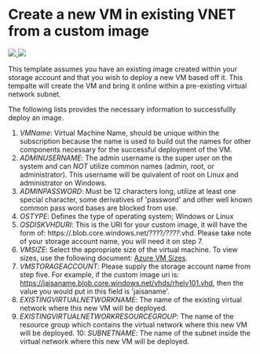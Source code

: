 # Create a new VM in existing VNET from a custom image

<a href="https://portal.azure.com/#create/Microsoft.Template/uri/https%3A%2F%2Fraw.githubusercontent.com%2FExchMaster%2FNHLBI-Custom-Image-Deploy-POC%2Fmaster%2Fazuredeploy.json" target="_blank">
    <img src="http://azuredeploy.net/deploybutton.png"/>
</a>
<a href="http://armviz.io/#/?load=https%3A%2F%2Fraw.githubusercontent.com%2FExchMaster%2FNHLBI-Custom-Image-Deploy-POC%2Fmaster%2Fazuredeploy.json" target="_blank">
    <img src="http://armviz.io/visualizebutton.png"/>
</a>

This template assumes you have an existing image created within your storage account and that you wish to deploy a new VM based off it.  This tempalte will create the VM and bring it online within a pre-existing virtual network subnet.  

The following lists provides the necessary information to successfullly deploy an image.

1. _VMName_:  Virtual Machine Name, should be unique within the subscription because the name is used to build out the names for other components necessary for the successful deployment of the VM.
2. _ADMINUSERNAME_:  The admin username is the super user on the system and can _NOT_ utilize common names (admin, root, or administrator).  This username will be quivalent of root on Linux and administrator on Windows.
3. _ADMINPASSWORD_:  Must be 12 characters long, utilize at least one special character, some derivatives of 'password' and other well known common pass word bases are blocked from use.
4. _OSTYPE_:  Defines the type of operating system; Windows or Linux
5. _OSDISKVHDURI_:  This is the URI for your custom image, it will have the form of:  https://<storage account name>.blob.core.windows.net/????*/????*.vhd.  Please take note of your storage account name, you will need it on step 7.
6. _VMSIZE_: Select the appropriate size of the virtual machine. To view sizes, use the following document: <a href="https://azure.microsoft.com/en-us/documentation/articles/virtual-machines-windows-sizes/" target="_blank">Azure VM Sizes</a>.
7. _VMSTORAGEACCOUNT_:  Please supply the storage account name from step five.  For example, if the custom image uri is:  https://jaisaname.blob.core.windows.net/vhds/rhelv101.vhd, then the value you would put in this field is 'jaisaname'.
8. _EXISTINGVIRTUALNETWORKNAME_:  The name of the existing virtual network where this new VM will be deployed.
9. _EXISTINGVIRTUALNETWORKRESOURCEGROUP_:  The name of the resource group which contains the virtual network where this new VM will be deployed.
10: _SUBNETNAME_: The name of the subnet inside the virtual network where this new VM will be deployed.

